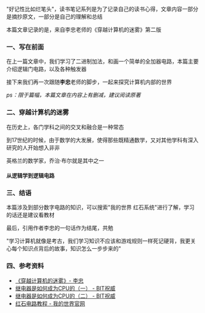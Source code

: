 
"好记性比如烂笔头"，读书笔记系列是为了记录自己的读书心得，文章内容一部分是摘抄原文，一部分是自己的理解和总结

本篇文章记录的是，来自李忠老师的《穿越计算机的迷雾》第二版

### 一、写在前面

在上一篇文章中，我们学习了二进制加法，和画一个简单的全加器电路，本篇主要介绍逻辑门电路，以及各种触发器

接下来我们再一次跟随**李忠**老师的脚步，一起来探究计算机内部的世界

*ps：限于篇幅，本篇文章在内容上有删减，建议阅读原著*

### 二、穿越计算机的迷雾

在历史上，各门学科之间的交叉和融合是一种常态

到17世纪的时候，由于数学的大发展，使得那些既精通数学，又对其他学科有深入研究的人开始想入非非

英格兰的数学家，乔治·布尔就是其中之一

#### 从逻辑学到逻辑电路


### 三、结语

本篇涉及到部分数字电路的知识，可以搜索"我的世界 红石系统"进行了解，学习的话还是建议看教材

最后，引用作者李忠的一句话作为结尾，共勉

"学习计算机就像是考古，我们学习知识不应该和游戏规则一样死记硬背，我更关心每个知识点背后的故事，知识怎么一步步来的"

### 四、参考资料

- [《穿越计算机的迷雾》- 李忠](https://book.douban.com/subject/30198087/)
- [继电器是如何成为CPU的（一） - BIT祝威](https://www.cnblogs.com/bitzhuwei/p/from_relay_to_tiny_cpu.html)
- [继电器是如何成为CPU的（二） - BIT祝威](https://www.cnblogs.com/bitzhuwei/p/from_relay_to_tiny_CPU2.html)
- [红石电路教程 - 我的世界官网](https://minecraft.fandom.com/zh/wiki/%E6%95%99%E7%A8%8B/%E9%AB%98%E7%BA%A7%E7%BA%A2%E7%9F%B3%E7%94%B5%E8%B7%AF)